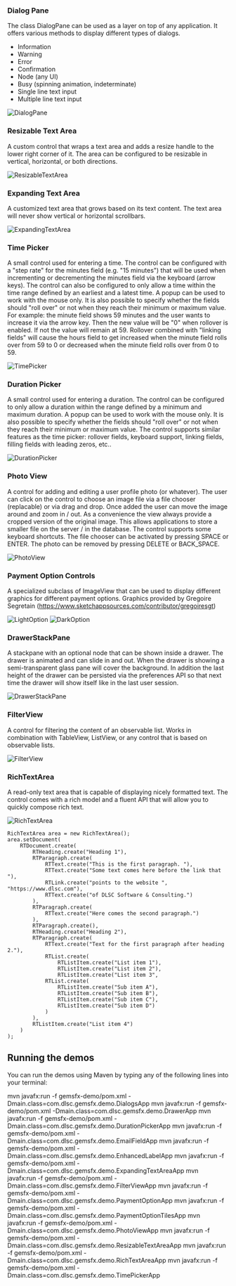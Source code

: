 ### Dialog Pane

The class DialogPane can be used as a layer on top of any application. It offers various methods to display different
types of dialogs.

* Information
* Warning
* Error
* Confirmation
* Node (any UI)
* Busy (spinning animation, indeterminate)
* Single line text input
* Multiple line text input

![DialogPane](dialog-pane.png)

### Resizable Text Area

A custom control that wraps a text area and adds a resize handle to the lower right corner of it. The area can be configured to be
resizable in vertical, horizontal, or both directions.

![ResizableTextArea](resizable-text-area.png)

### Expanding Text Area

A customized text area that grows based on its text content. The text area will never show vertical or horizontal scrollbars.

![ExpandingTextArea](expanding-text-area.png)

### Time Picker

A small control used for entering a time. The control can be configured with a "step rate" for the minutes field (e.g. "15 minutes") that will be used when
incrementing or decrementing the minutes field via the keyboard (arrow keys). The control can also be configured to only allow a time within the time range
defined by an earliest and a latest time. A popup can be used to work with the mouse only. It is also possible to specify whether the fields should "roll over"
or not when they reach their minimum or maximum value. For example: the minute field shows 59 minutes and the user wants to increase it via the arrow key. Then
the new value will be "0" when rollover is enabled. If not the value will remain at 59. Rollover combined with "linking fields" will cause the hours field to
get increased when the minute field rolls over from 59 to 0 or decreased when the minute field rolls over from 0 to 59.

![TimePicker](time-picker.png)

### Duration Picker

A small control used for entering a duration. The control can be configured to only allow a duration within the range
defined by a minimum and maximum duration. A popup can be used to work with the mouse only. It is also possible to specify whether the fields should "roll over"
or not when they reach their minimum or maximum value. The control supports similar features as the time picker: rollover fields, keyboard support, linking fields,
filling fields with leading zeros, etc..

![DurationPicker](duration-picker.png)

### Photo View

A control for adding and editing a user profile photo (or whatever). The user can click on the control to choose an image file
via a file chooser (replacable) or via drag and drop. Once added the user can move the image around and zoom in / out. As a convenience
the view always provide a cropped version of the original image. This allows applications to store a smaller file on the server / in
the database. The control supports some keyboard shortcuts. The file chooser can be activated by pressing SPACE or ENTER. The photo can
be removed by pressing DELETE or BACK_SPACE.

![PhotoView](photo-view.png)

### Payment Option Controls

A specialized subclass of ImageView that can be used to display different graphics for different payment options. Graphics provided by Gregoire Segretain (https://www.sketchappsources.com/contributor/gregoiresgt)

![LightOption](payment-options-light.png) ![DarkOption](payment-options-dark.png)

### DrawerStackPane

A stackpane with an optional node that can be shown inside a drawer. The drawer is animated and can slide in and out. When the drawer is showing a semi-transparent glass pane will cover the background. In addition the last height of the drawer can be persisted via the preferences API so that next time the drawer will show itself like in the last user session.

![DrawerStackPane](drawer-stackpane.png)

### FilterView

A control for filtering the content of an observable list. Works in combination with TableView, ListView, or any control that is based on observable lists.

![FilterView](filter-view.png)

### RichTextArea

A read-only text area that is capable of displaying nicely formatted text. The control comes with a rich model and a fluent API that will allow you to quickly compose rich text.

![RichTextArea](rich-textarea.png)

```
RichTextArea area = new RichTextArea();
area.setDocument(
    RTDocument.create(
        RTHeading.create("Heading 1"),
        RTParagraph.create(
            RTText.create("This is the first paragraph. "),
            RTText.create("Some text comes here before the link that "),
            RTLink.create("points to the website ", "https://www.dlsc.com"),
            RTText.create("of DLSC Software & Consulting.")
        ),
        RTParagraph.create(
            RTText.create("Here comes the second paragraph.")
        ),
        RTParagraph.create(),
        RTHeading.create("Heading 2"),
        RTParagraph.create(
            RTText.create("Text for the first paragraph after heading 2."),
            RTList.create(
                RTListItem.create("List item 1"),
                RTListItem.create("List item 2"),
                RTListItem.create("List item 3",
            RTList.create(
                RTListItem.create("Sub item A"),
                RTListItem.create("Sub item B"),
                RTListItem.create("Sub item C"),
                RTListItem.create("Sub item D")
            )
        ),
        RTListItem.create("List item 4")
    )
);
```

## Running the demos

You can run the demos using Maven by typing any of the following lines into your
terminal:

mvn javafx:run -f gemsfx-demo/pom.xml -Dmain.class=com.dlsc.gemsfx.demo.DialogsApp
mvn javafx:run -f gemsfx-demo/pom.xml -Dmain.class=com.dlsc.gemsfx.demo.DrawerApp
mvn javafx:run -f gemsfx-demo/pom.xml -Dmain.class=com.dlsc.gemsfx.demo.DurationPickerApp
mvn javafx:run -f gemsfx-demo/pom.xml -Dmain.class=com.dlsc.gemsfx.demo.EmailFieldApp
mvn javafx:run -f gemsfx-demo/pom.xml -Dmain.class=com.dlsc.gemsfx.demo.EnhancedLabelApp
mvn javafx:run -f gemsfx-demo/pom.xml -Dmain.class=com.dlsc.gemsfx.demo.ExpandingTextAreaApp
mvn javafx:run -f gemsfx-demo/pom.xml -Dmain.class=com.dlsc.gemsfx.demo.FilterViewApp
mvn javafx:run -f gemsfx-demo/pom.xml -Dmain.class=com.dlsc.gemsfx.demo.PaymentOptionApp
mvn javafx:run -f gemsfx-demo/pom.xml -Dmain.class=com.dlsc.gemsfx.demo.PaymentOptionTilesApp
mvn javafx:run -f gemsfx-demo/pom.xml -Dmain.class=com.dlsc.gemsfx.demo.PhotoViewApp
mvn javafx:run -f gemsfx-demo/pom.xml -Dmain.class=com.dlsc.gemsfx.demo.ResizableTextAreaApp
mvn javafx:run -f gemsfx-demo/pom.xml -Dmain.class=com.dlsc.gemsfx.demo.RichTextAreaApp
mvn javafx:run -f gemsfx-demo/pom.xml -Dmain.class=com.dlsc.gemsfx.demo.TimePickerApp